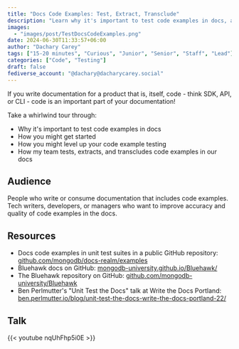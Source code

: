 ```yaml
---
title: "Docs Code Examples: Test, Extract, Transclude"
description: "Learn why it's important to test code examples in docs, and how to do it."
images:
  - "images/post/TestDocsCodeExamples.png"
date: 2024-06-30T11:33:57+06:00
author: "Dachary Carey"
tags: ["15-20 minutes", "Curious", "Junior", "Senior", "Staff", "Lead"]
categories: ["Code", "Testing"]
draft: false
fediverse_account: "@dachary@dacharycarey.social"
---
```


If you write documentation for a product that is, itself, code - think SDK, API, or CLI - code is an important part of your documentation!

Take a whirlwind tour through:

- Why it's important to test code examples in docs
- How you might get started
- How you might level up your code example testing
- How my team tests, extracts, and transcludes code examples in our docs

## Audience

People who write or consume documentation that includes code examples. Tech writers, developers, or managers who want to improve accuracy and quality of code examples in the docs.

## Resources

- Docs code examples in unit test suites in a public GitHub repository: [github.com/mongodb/docs-realm/examples](https://github.com/mongodb/docs-realm/tree/master/examples)
- Bluehawk docs on GitHub: [mongodb-university.github.io/Bluehawk/](https://mongodb-university.github.io/Bluehawk/)
- The Bluehawk repository on GitHub: [github.com/mongodb-university/Bluehawk](https://github.com/mongodb-university/Bluehawk)
- Ben Perlmutter's "Unit Test the Docs" talk at Write the Docs Portland: [ben.perlmutter.io/blog/unit-test-the-docs-write-the-docs-portland-22/](https://ben.perlmutter.io/blog/unit-test-the-docs-write-the-docs-portland-22/)

## Talk

{{< youtube nqUhFhp5i0E >}}
